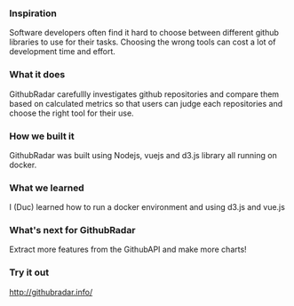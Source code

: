 ### Inspiration
Software developers often find it hard to choose between different github libraries to use for their tasks. Choosing the wrong tools can cost a lot of development time and effort.

### What it does
GithubRadar carefullly investigates github repositories and compare them based on calculated metrics so that users can judge each repositories and choose the right tool for their use.

### How we built it
GithubRadar was built using Nodejs, vuejs and d3.js library all running on docker.

### What we learned
I (Duc) learned how to run a docker environment and using d3.js and vue.js

### What's next for GithubRadar
Extract more features from the GithubAPI and make more charts!
### Try it out
http://githubradar.info/
